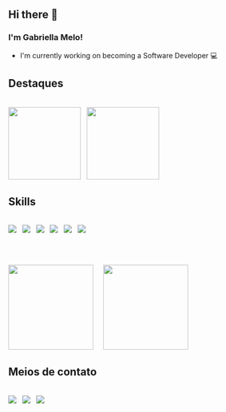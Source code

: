 ## Hi there 👋

### I'm Gabriella Melo!

- I'm currently working on becoming a Software Developer 💻

## Destaques
<br />
<a href="https://github.com/GabriellaAM/AgeCalculatorApp"><img height="145em" src="https://github-readme-stats-git-masterrstaa-rickstaa.vercel.app/api/pin/?username=GabriellaAM&repo=AgeCalculatorApp&theme=synthwave" /></a>
&nbsp;
<a href="https://github.com/GabriellaAM/TipCalculator"><img height="145em" src="https://github-readme-stats-git-masterrstaa-rickstaa.vercel.app/api/pin/?username=GabriellaAM&repo=TipCalculator&theme=synthwave" /></a>

## Skills
<br />
<a href="https://developer.mozilla.org/pt-BR/docs/Web/HTML"><img src="https://img.shields.io/badge/HTML5-E34F26?style=for-the-badge&logo=html5&logoColor=white" /></a>
&nbsp;
<a href="https://developer.mozilla.org/pt-BR/docs/Web/CSS"><img src="https://img.shields.io/badge/CSS3-1572B6?style=for-the-badge&logo=css3&logoColor=white" /></a>
&nbsp;
<a href="https://sass-lang.com/documentation/"><img src="https://img.shields.io/badge/Sass-CC6699?style=for-the-badge&logo=sass&logoColor=white" /></a>
&nbsp;
<a href="https://developer.mozilla.org/pt-BR/docs/Web/JavaScript"><img src="https://img.shields.io/badge/JavaScript-F7DF1E?style=for-the-badge&logo=javascript&logoColor=black" /></a>
&nbsp;
<a href="https://pt-br.react.dev/"><img src="https://img.shields.io/badge/React-01d0f7?style=for-the-badge&logo=react&logoColor=white" /></a>
&nbsp;
<a href="https://nodejs.org/docs/latest/api/"><img src="https://img.shields.io/badge/node.js-56b261?style=for-the-badge&logo=node.js&logoColor=white" /></a>

##
<br />
<p>
<img height='170em' src="https://github-readme-stats-git-masterrstaa-rickstaa.vercel.app/api/top-langs/?username=GabriellaAM&layout=compact&theme=synthwave" />
&nbsp;
&nbsp;
<img height='170em' src="https://github-readme-stats-git-masterrstaa-rickstaa.vercel.app/api?username=GabriellaAM&show_icons=true&theme=synthwave" />
</p>

## Meios de contato
<br />
<a href="https://www.linkedin.com/in/gabriella-araujomelo/"><img src="https://img.shields.io/badge/LinkedIn-0077B5?style=for-the-badge&logo=linkedin&logoColor=white" /></a>
&nbsp;
<a href="mailto:gabriella.melo0119@gmail.com"><img src="https://img.shields.io/badge/Gmail-D14836?style=for-the-badge&logo=gmail&logoColor=white" /></a>
&nbsp;
<a href="https://www.frontendmentor.io/profile/GabriellaAM"><img src="https://img.shields.io/badge/Front_End_Mentor-C8268F?style=for-the-badge" /></a>
